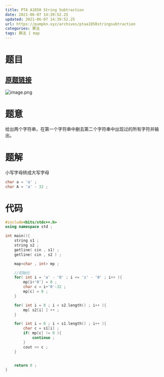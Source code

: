 ```yaml
---
title: PTA A1050 String Subtraction
date: 2021-06-07 14:39:52.25
updated: 2021-06-07 14:39:52.25
url: https://pumpkn.xyz/archives/ptaa1050stringsubtraction
categories: 算法
tags: 算法 | map   
---
```


# 题目
## [原题链接](https://pintia.cn/problem-sets/994805342720868352/problems/994805429018673152)
![image.png](https://pumpkn.xyz/upload/2021/06/image-deb80a9412ef4d5c85129684615dadfc.png)
# 题意
给出两个字符串，在第一个字符串中删去第二个字符串中出现过的所有字符并输出。
# 题解
小写字母转成大写字母
```c++
char a = 'a' ;
char A = 'a' - 32 ;
```

# 代码
```c++
#include<bits/stdc++.h>
using namespace std ;

int main(){
    string s1 ;
    string s2 ;
    getline( cin , s1) ;
    getline( cin , s2 ) ;

    map<char , int> mp ;

    //初始化
    for( int i = 'a' - '0' ; i <= 'z' - '0' ; i++ ){
        mp[i+'0'] = 0 ;
        char c = i+'0'-32 ;
        mp[c] = 0 ;
    }

    for( int i = 0 ; i < s2.length() ; i++ ){
        mp[ s2[i] ] ++ ;
    }

    for( int i = 0 ; i < s1.length() ; i++ ){
        char c = s1[i] ;
        if( mp[c] != 0 ){
            continue ;
        }
        cout << c ;
    }


    return 0 ;
}

```